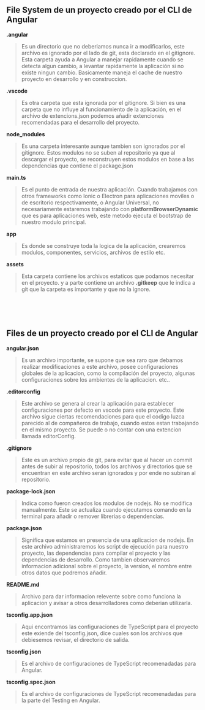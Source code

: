 ## File System de un proyecto creado por el CLI de Angular

**.angular**

> Es un directorio que no deberiamos nunca ir a modificarlos, este archivo es ignorado por el lado de git, esta declarado en el gitignore. Esta carpeta ayuda a Angular a manejar rapidamente cuando se detecta algun cambio, a levantar rapidamente la aplicación si no existe ningun cambio. Basicamente maneja el cache de nuestro proyecto en desarrollo y en construccion.

**.vscode**

> Es otra carpeta que esta ignorada por el gitignore. Si bien es una carpeta que no influye al funcionamiento de la aplicación, en el archivo de extencions.json podemos añadir extenciones recomendadas para el desarrollo del proyecto.

**node_modules**

> Es una carpeta interesante aunque tambien son ignorados por el gitignore. Estos modulos no se suben al repositorio ya que al descargar el proyecto, se reconstruyen estos modulos en base a las dependencias que contiene el package.json

**main.ts**

> Es el punto de entrada de nuestra aplicación. Cuando trabajamos con otros frameworks como Ionic o Electron para aplicaciones moviles o de escritorio respectivamente, o Angular Universal, no necesariamente estaremos trabajando con __platformBrowserDynamic__ que es para aplicaciones web, este metodo ejecuta el bootstrap de nuestro modulo principal.

**app**

> Es donde se construye toda la logica de la aplicación, crearemos modulos, componentes, servicios, archivos de estilo etc.

**assets** 

> Esta carpeta contiene los archivos estaticos que podamos necesitar en el proyecto. y a parte contiene un archivo __.gitkeep__ que le indica a git que la carpeta es importante y que no la ignore.


<br/>
<br/>
<br/>

## Files de un proyecto creado por el CLI de Angular

**angular.json**

> Es un archivo importante, se supone que sea raro que debamos realizar modificaciones a este archivo, posee configuraciones globales de la aplicacion, como la compilación del proyecto, algunas configuraciones sobre los ambientes de la aplicacion. etc..

**.editorconfig**

> Este archivo se genera al crear la aplicación para establecer configuraciones por defecto en vscode para este proyecto. Este archivo sigue ciertas recomendaciones para que el codigo luzca parecido al de compañeros de trabajo, cuando estos estan trabajando en el mismo proyecto. 
> Se puede o no contar con una extencion llamada editorConfig.

**.gitignore**

> Este es un archivo propio de git, para evitar que al hacer un commit antes de subir al repositorio, todos los archivos y directorios que se encuentran en este archivo seran ignorados y por ende no subiran al repositorio.

**package-lock.json**

> Indica como fueron creados los modulos de nodejs. No se modifica manualmente. Este se actualiza cuando ejecutamos comando en la terminal para añadir o remover librerias o dependencias.

**package.json**

> Significa que estamos en presencia de una aplicacion de nodejs. En este archivo administraremos los script de ejecución para nuestro proyecto, las dependencias para compilar el proyecto y las dependencias de desarrollo. Como tambien observaremos informacion adicional sobre el proyecto, la version, el nombre entre otros datos que podremos añadir.

**README.md**

> Archivo para dar informacion relevente sobre como funciona la aplicacion y avisar a otros desarrolladores como deberian utilizarla.

**tsconfig.app.json**

> Aqui encontramos las configuraciones de TypeScript para el proyecto este exiende del tsconfig.json, dice cuales son los archivos que debiesemos revisar, el directorio de salida.

**tsconfig.json**

> Es el archivo de configuraciones de TypeScript recomenadadas para Angular. 

**tsconfig.spec.json**

> Es el archivo de configuraciones de TypeScript recomenadadas para la parte del Testing en Angular. 